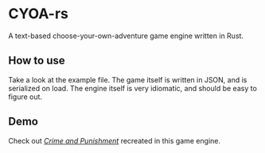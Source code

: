 # CYOA-rs

A text-based choose-your-own-adventure game engine written in Rust.

## How to use

Take a look at the example file. The game itself is written in JSON, and is serialized on load. The engine itself is very idiomatic, and should be easy to figure out.

## Demo

Check out [*Crime and Punishment*](https://github.com/sambhavsaggi/cyoa-CaP) recreated in this game engine.
